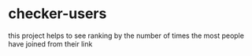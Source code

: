 # checker-users
this project helps to see ranking by the number of times the most people have joined from their link
